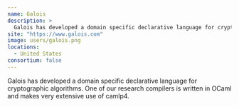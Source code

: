 ```yaml
---
name: Galois
description: > 
  Galois has developed a domain specific declarative language for cryptographic algorithms.
site: "https://www.galois.com"
image: users/galois.png
locations: 
  - United States
consortium: false
---
```


Galois has developed a domain specific declarative language for cryptographic algorithms. One of our research compilers is written in OCaml and makes very extensive use of camlp4.
